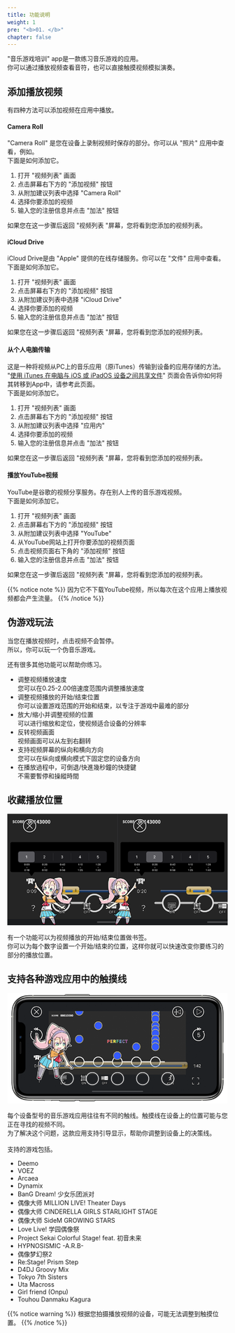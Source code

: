 ```yaml
---
title: 功能说明
weight: 1
pre: "<b>01. </b>"
chapter: false
---
```


"音乐游戏培训" app是一款练习音乐游戏的应用。<br>
你可以通过播放视频查看音符，也可以直接触摸视频模拟演奏。

## 添加播放视频

有四种方法可以添加视频在应用中播放。

#### Camera Roll

"Camera Roll" 是您在设备上录制视频时保存的部分。你可以从 "照片" 应用中查看，例如。<br>
下面是如何添加它。

1. 打开 "视频列表" 画面
2. 点击屏幕右下方的 "添加视频" 按钮
3. 从附加建议列表中选择 "Camera Roll"
4. 选择你要添加的视频
5. 输入您的注册信息并点击 "加法" 按钮

如果您在这一步骤后返回 "视频列表 "屏幕，您将看到您添加的视频列表。

#### iCloud Drive

iCloud Drive是由 "Apple" 提供的在线存储服务。你可以在 "文件" 应用中查看。<br>
下面是如何添加它。

1. 打开 "视频列表" 画面
2. 点击屏幕右下方的 "添加视频" 按钮
3. 从附加建议列表中选择 "iCloud Drive"
4. 选择你要添加的视频
5. 输入您的注册信息并点击 "加法" 按钮

如果您在这一步骤后返回 "视频列表 "屏幕，您将看到您添加的视频列表。

#### 从个人电脑传输

这是一种将视频从PC上的音乐应用（原iTunes）传输到设备的应用存储的方法。<br>
"<a href= "https://support.apple.com/zh-cn/HT201301">使用 iTunes 在电脑与 iOS 或 iPadOS 设备之间共享文件</a>" 页面会告诉你如何将其转移到App中，请参考此页面。<br>
下面是如何添加它。

1. 打开 "视频列表" 画面
2. 点击屏幕右下方的 "添加视频" 按钮
3. 从附加建议列表中选择 "应用内"
4. 选择你要添加的视频
5. 输入您的注册信息并点击 "加法" 按钮

如果您在这一步骤后返回 "视频列表 "屏幕，您将看到您添加的视频列表。

#### 播放YouTube视频

YouTube是谷歌的视频分享服务。存在别人上传的音乐游戏视频。<br>
下面是如何添加它。

1. 打开 "视频列表" 画面
2. 点击屏幕右下方的 "添加视频" 按钮
3. 从附加建议列表中选择 "YouTube"
4. 从YouTube网站上打开你要添加的视频页面
5. 点击视频页面右下角的 "添加视频" 按钮
6. 输入您的注册信息并点击 "加法" 按钮

如果您在这一步骤后返回 "视频列表 "屏幕，您将看到您添加的视频列表。

{{% notice note %}}
因为它不下载YouTube视频，所以每次在这个应用上播放视频都会产生流量。
{{% /notice %}}


## 伪游戏玩法

当您在播放视频时，点击视频不会暂停。<br>
所以，你可以玩一个伪音乐游戏。<br>

还有很多其他功能可以帮助你练习。

- 调整视频播放速度<br>您可以在0.25-2.00倍速度范围内调整播放速度
- 调整视频播放的开始/结束位置<br>你可以设置游戏范围的开始和结束，以专注于游戏中最难的部分
- 放大/缩小并调整视频的位置<br>可以进行缩放和定位，使视频适合设备的分辨率
- 反转视频画面<br>视频画面可以从左到右翻转
- 支持视频屏幕的纵向和横向方向<br>您可以在纵向或横向模式下固定您的设备方向
- 在播放過程中，可倒退/快進幾秒鐘的快捷鍵<br>不需要暫停和操縱時間

## 收藏播放位置

![video scale](img_video_bookmark.png#imgleft)
<div class="clear clear_box"></div>
有一个功能可以为视频播放的开始/结束位置做书签。<br>
你可以为每个数字设置一个开始/结束的位置，这样你就可以快速改变你要练习的部分的播放位置。<br>

## 支持各种游戏应用中的触摸线

![video scale](img_video_scale.png#imgleft)
<div class="clear clear_box"></div>
每个设备型号的音乐游戏应用往往有不同的触线。触摸线在设备上的位置可能与您正在寻找的视频不同。<br>
为了解决这个问题，这款应用支持引导显示，帮助你调整到设备上的决策线。<br><br>
支持的游戏包括。<br>

- Deemo
- VOEZ
- Arcaea
- Dynamix
- BanG Dream! 少女乐团派对
- 偶像大师 MILLION LIVE! Theater Days
- 偶像大师 CINDERELLA GIRLS STARLIGHT STAGE
- 偶像大师 SideM GROWING STARS
- Love Live! 学园偶像祭
- Project Sekai Colorful Stage! feat. 初音未来
- HYPNOSISMIC -A.R.B-
- 偶像梦幻祭2
- Re:Stage! Prism Step
- D4DJ Groovy Mix
- Tokyo 7th Sisters
- Uta Macross
- Girl friend (Onpu)
- Touhou Danmaku Kagura

{{% notice warning %}}
根据您拍摄播放视频的设备，可能无法调整到触摸位置。
{{% /notice %}}